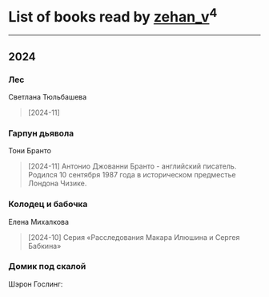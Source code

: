 # List of books read by [zehan_v](http://vk.com/id174598622)<sup>4</sup>
---

## 2024

### Лес
Светлана Тюльбашева
> [2024-11] 


### Гарпун дьявола
Тони Бранто
> [2024-11] Антонио Джованни Бранто - английский писатель. Родился 10 сентября 1987 года в историческом предместье Лондона Чизике.


### Колодец и бабочка
Елена Михалкова
> [2024-10] Серия «Расследования Макара Илюшина и Сергея Бабкина»


### Домик под скалой
Шэрон Гослинг:



